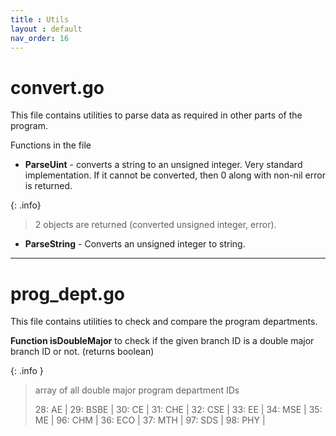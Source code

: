 ```yaml
---
title : Utils
layout : default
nav_order: 16
---
```


# convert.go
This file contains utilities to parse data as required in other parts of the program.

Functions in the file
- **ParseUint** - converts a string to an unsigned integer. Very standard implementation. If it cannot be converted, then 0 along with non-nil error is returned.

{: .info}
>2 objects are returned (converted unsigned integer, error).

- **ParseString** - Converts an unsigned integer to string.

---

# prog_dept.go
This file contains utilities to check and compare the program departments.

**Function isDoubleMajor** to check if the given branch ID is a double major branch ID or not. (returns boolean) 

{: .info }
> array of all double major program department IDs
> 
>  28: AE	| 29: BSBE	| 30: CE	| 31: CHE	|
>  32: CSE	| 33: EE	| 34: MSE	| 35: ME	|
>  96: CHM	| 36: ECO	| 37: MTH	| 97: SDS	|
>  98: PHY	|
